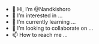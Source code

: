 - 👋 Hi, I’m @Nandkishoro
- 👀 I’m interested in ...
- 🌱 I’m currently learning ...
- 💞️ I’m looking to collaborate on ...
- 📫 How to reach me ...

<!---
Nandkishoro/Nandkishoro is a ✨ special ✨ repository because its `README.md` (this file) appears on your GitHub profile.
You can click the Preview link to take a look at your changes.
--->
